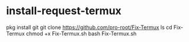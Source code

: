 # install-request-termux
pkg install git    git clone https://github.com/pro-root/Fix-Termux  ls  cd Fix-Termux   chmod +x Fix-Termux.sh   bash Fix-Termux.sh 
